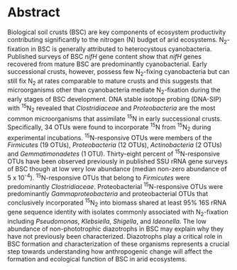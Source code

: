 Abstract
========

Biological soil crusts (BSC) are key components of ecosystem productivity contributing significantly to the nitrogen (N) budget of arid ecosystems. N<sub>2</sub>-fixation in BSC is generally attributed to heterocystous cyanobacteria. Published surveys of BSC *nifH* gene content show that *nifH* genes recovered from mature BSC are predominantly cyanobacterial. Early successional crusts, however, possess few N<sub>2</sub>-fixing cyanobacteria but can still fix N<sub>2</sub> at rates comparable to mature crusts and this suggests that microorganisms other than cyanobacteria mediate N<sub>2</sub>-fixation during the early stages of BSC development. DNA stable isotope probing (DNA-SIP) with <sup>15</sup>N<sub>2</sub> revealed that *Clostridiaceae* and *Proteobacteria* are the most common microorganisms that assimilate <sup>15</sup>N in early successional crusts. Specifically, 34 OTUs were found to incorporate <sup>15</sup>N from <sup>15</sup>N<sub>2</sub> during experimental incubations. <sup>15</sup>N-responsive OTUs were members of the *Firmicutes* (19 OTUs), *Proteobacteria* (12 OTUs), *Actinobacteria* (2 OTUs) and *Gemmatimonadetes* (1 OTU). Thirty-eight percent of <sup>15</sup>N-responsive OTUs have been observed previously in published SSU rRNA gene surveys of BSC though at low very low abundance (median non-zero abundance of 5 x 10<sup>-4</sup>). <sup>15</sup>N-responsive OTUs that belong to *Firmicutes* were predominantly *Clostridiaceae*. Proteobacterial <sup>15</sup>N-responsive OTUs were predominantly *Gammaproteobacteria* and proteobacterial OTUs that conclusively incorporated <sup>15</sup>N<sub>2</sub> into biomass shared at least 95% 16S rRNA gene sequence identity with isolates commonly associated with N<sub>2</sub>-fixation including *Pseudomonas*, *Klebsiella*, *Shigella*, and *Ideonella*. The low abundance of non-phototrophic diazotrophs in BSC may explain why they have not previously been characterized. Diazotrophs play a critical role in BSC formation and characterization of these organisms represents a crucial step towards understanding how anthropogenic change will affect the formation and ecological function of BSC in arid ecosystems.
